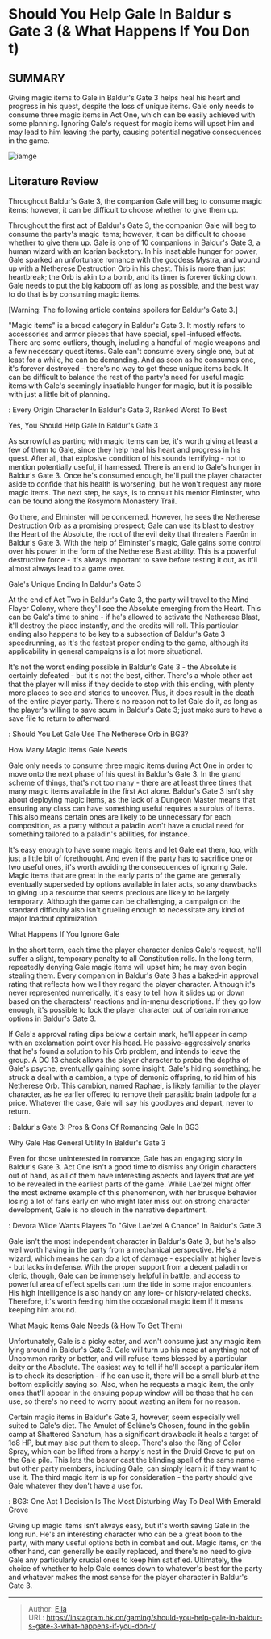 # Should You Help Gale In Baldur s Gate 3 (&amp; What Happens If You Don t)


## SUMMARY 



  Giving magic items to Gale in Baldur&#39;s Gate 3 helps heal his heart and progress in his quest, despite the loss of unique items.   Gale only needs to consume three magic items in Act One, which can be easily achieved with some planning.   Ignoring Gale&#39;s request for magic items will upset him and may lead to him leaving the party, causing potential negative consequences in the game.  

![iamge](https://static1.srcdn.com/wordpress/wp-content/uploads/2023/11/should-you-help-gale-in-baldur-s-gate-3-what-happens-if-you-don-t-1.jpg)

## Literature Review

Throughout Baldur&#39;s Gate 3, the companion Gale will beg to consume magic items; however, it can be difficult to choose whether to give them up.




Throughout the first act of Baldur&#39;s Gate 3, the companion Gale will beg to consume the party&#39;s magic items; however, it can be difficult to choose whether to give them up. Gale is one of 10 companions in Baldur&#39;s Gate 3, a human wizard with an Icarian backstory. In his insatiable hunger for power, Gale sparked an unfortunate romance with the goddess Mystra, and wound up with a Netherese Destruction Orb in his chest. This is more than just heartbreak; the Orb is akin to a bomb, and its timer is forever ticking down. Gale needs to put the big kaboom off as long as possible, and the best way to do that is by consuming magic items.




[Warning: The following article contains spoilers for Baldur&#39;s Gate 3.]

&#34;Magic items&#34; is a broad category in Baldur&#39;s Gate 3. It mostly refers to accessories and armor pieces that have special, spell-infused effects. There are some outliers, though, including a handful of magic weapons and a few necessary quest items. Gale can&#39;t consume every single one, but at least for a while, he can be demanding. And as soon as he consumes one, it&#39;s forever destroyed - there&#39;s no way to get these unique items back. It can be difficult to balance the rest of the party&#39;s need for useful magic items with Gale&#39;s seemingly insatiable hunger for magic, but it is possible with just a little bit of planning.

 : Every Origin Character In Baldur&#39;s Gate 3, Ranked Worst To Best


 Yes, You Should Help Gale In Baldur&#39;s Gate 3 
          




As sorrowful as parting with magic items can be, it&#39;s worth giving at least a few of them to Gale, since they help heal his heart and progress in his quest. After all, that explosive condition of his sounds terrifying - not to mention potentially useful, if harnessed. There is an end to Gale&#39;s hunger in Baldur&#39;s Gate 3. Once he&#39;s consumed enough, he&#39;ll pull the player character aside to confide that his health is worsening, but he won&#39;t request any more magic items. The next step, he says, is to consult his mentor Elminster, who can be found along the Rosymorn Monastery Trail.

Go there, and Elminster will be concerned. However, he sees the Netherese Destruction Orb as a promising prospect; Gale can use its blast to destroy the Heart of the Absolute, the root of the evil deity that threatens Faerûn in Baldur&#39;s Gate 3. With the help of Elminster&#39;s magic, Gale gains some control over his power in the form of the Netherese Blast ability. This is a powerful destructive force - it&#39;s always important to save before testing it out, as it&#39;ll almost always lead to a game over.






 Gale&#39;s Unique Ending In Baldur&#39;s Gate 3 
          

At the end of Act Two in Baldur&#39;s Gate 3, the party will travel to the Mind Flayer Colony, where they&#39;ll see the Absolute emerging from the Heart. This can be Gale&#39;s time to shine - if he&#39;s allowed to activate the Netherese Blast, it&#39;ll destroy the place instantly, and the credits will roll. This particular ending also happens to be key to a subsection of Baldur&#39;s Gate 3 speedrunning, as it&#39;s the fastest proper ending to the game, although its applicability in general campaigns is a lot more situational.

It&#39;s not the worst ending possible in Baldur&#39;s Gate 3 - the Absolute is certainly defeated - but it&#39;s not the best, either. There&#39;s a whole other act that the player will miss if they decide to stop with this ending, with plenty more places to see and stories to uncover. Plus, it does result in the death of the entire player party. There&#39;s no reason not to let Gale do it, as long as the player&#39;s willing to save scum in Baldur&#39;s Gate 3; just make sure to have a save file to return to afterward.




 : Should You Let Gale Use The Netherese Orb in BG3?



 How Many Magic Items Gale Needs 
          

Gale only needs to consume three magic items during Act One in order to move onto the next phase of his quest in Baldur&#39;s Gate 3. In the grand scheme of things, that&#39;s not too many - there are at least three times that many magic items available in the first Act alone. Baldur&#39;s Gate 3 isn&#39;t shy about deploying magic items, as the lack of a Dungeon Master means that ensuring any class can have something useful requires a surplus of items. This also means certain ones are likely to be unnecessary for each composition, as a party without a paladin won&#39;t have a crucial need for something tailored to a paladin&#39;s abilities, for instance.

It&#39;s easy enough to have some magic items and let Gale eat them, too, with just a little bit of forethought. And even if the party has to sacrifice one or two useful ones, it&#39;s worth avoiding the consequences of ignoring Gale. Magic items that are great in the early parts of the game are generally eventually superseded by options available in later acts, so any drawbacks to giving up a resource that seems precious are likely to be largely temporary. Although the game can be challenging, a campaign on the standard difficulty also isn&#39;t grueling enough to necessitate any kind of major loadout optimization.






 What Happens If You Ignore Gale 
          

In the short term, each time the player character denies Gale&#39;s request, he&#39;ll suffer a slight, temporary penalty to all Constitution rolls. In the long term, repeatedly denying Gale magic items will upset him; he may even begin stealing them. Every companion in Baldur&#39;s Gate 3 has a baked-in approval rating that reflects how well they regard the player character. Although it&#39;s never represented numerically, it&#39;s easy to tell how it slides up or down based on the characters&#39; reactions and in-menu descriptions. If they go low enough, it&#39;s possible to lock the player character out of certain romance options in Baldur&#39;s Gate 3.

If Gale&#39;s approval rating dips below a certain mark, he&#39;ll appear in camp with an exclamation point over his head. He passive-aggressively snarks that he&#39;s found a solution to his Orb problem, and intends to leave the group. A DC 13 check allows the player character to probe the depths of Gale&#39;s psyche, eventually gaining some insight. Gale&#39;s hiding something: he struck a deal with a cambion, a type of demonic offspring, to rid him of his Netherese Orb. This cambion, named Raphael, is likely familiar to the player character, as he earlier offered to remove their parasitic brain tadpole for a price. Whatever the case, Gale will say his goodbyes and depart, never to return.




 : Baldur&#39;s Gate 3: Pros &amp; Cons Of Romancing Gale In BG3



 Why Gale Has General Utility In Baldur&#39;s Gate 3 
         

Even for those uninterested in romance, Gale has an engaging story in Baldur&#39;s Gate 3. Act One isn&#39;t a good time to dismiss any Origin characters out of hand, as all of them have interesting aspects and layers that are yet to be revealed in the earliest parts of the game. While Lae&#39;zel might offer the most extreme example of this phenomenon, with her brusque behavior losing a lot of fans early on who might later miss out on strong character development, Gale is no slouch in the narrative department.

 : Devora Wilde Wants Players To &#34;Give Lae&#39;zel A Chance&#34; In Baldur&#39;s Gate 3

Gale isn&#39;t the most independent character in Baldur&#39;s Gate 3, but he&#39;s also well worth having in the party from a mechanical perspective. He&#39;s a wizard, which means he can do a lot of damage - especially at higher levels - but lacks in defense. With the proper support from a decent paladin or cleric, though, Gale can be immensely helpful in battle, and access to powerful area of effect spells can turn the tide in some major encounters. His high Intelligence is also handy on any lore- or history-related checks. Therefore, it&#39;s worth feeding him the occasional magic item if it means keeping him around.






 What Magic Items Gale Needs (&amp; How To Get Them) 
          

Unfortunately, Gale is a picky eater, and won&#39;t consume just any magic item lying around in Baldur&#39;s Gate 3. Gale will turn up his nose at anything not of Uncommon rarity or better, and will refuse items blessed by a particular deity or the Absolute. The easiest way to tell if he&#39;ll accept a particular item is to check its description - if he can use it, there will be a small blurb at the bottom explicitly saying so. Also, when he requests a magic item, the only ones that&#39;ll appear in the ensuing popup window will be those that he can use, so there&#39;s no need to worry about wasting an item for no reason.

Certain magic items in Baldur&#39;s Gate 3, however, seem especially well suited to Gale&#39;s diet. The Amulet of Selûne&#39;s Chosen, found in the goblin camp at Shattered Sanctum, has a significant drawback: it heals a target of 1d8 HP, but may also put them to sleep. There&#39;s also the Ring of Color Spray, which can be lifted from a harpy&#39;s nest in the Druid Grove to put on the Gale pile. This lets the bearer cast the blinding spell of the same name - but other party members, including Gale, can simply learn it if they want to use it. The third magic item is up for consideration - the party should give Gale whatever they don&#39;t have a use for.




 : BG3: One Act 1 Decision Is The Most Disturbing Way To Deal With Emerald Grove

Giving up magic items isn&#39;t always easy, but it&#39;s worth saving Gale in the long run. He&#39;s an interesting character who can be a great boon to the party, with many useful options both in combat and out. Magic items, on the other hand, can generally be easily replaced, and there&#39;s no need to give Gale any particularly crucial ones to keep him satisfied. Ultimately, the choice of whether to help Gale comes down to whatever&#39;s best for the party and whatever makes the most sense for the player character in Baldur&#39;s Gate 3.



---

> Author: [Ella](https://instagram.hk.cn/)  
> URL: https://instagram.hk.cn/gaming/should-you-help-gale-in-baldur-s-gate-3-what-happens-if-you-don-t/  

